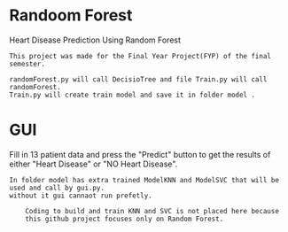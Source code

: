 # Randoom Forest
 Heart Disease Prediction Using Random Forest

    This project was made for the Final Year Project(FYP) of the final semester.

    randomForest.py will call DecisioTree and file Train.py will call randomForest.
    Train.py will create train model and save it in folder model .

# GUI
Fill in 13 patient data and press the "Predict" button to get
the results of either "Heart Disease" or "NO Heart Disease".

    In folder model has extra trained ModelKNN and ModelSVC that will be used and call by gui.py.
    without it gui cannaot run prefetly.

        Coding to build and train KNN and SVC is not placed here because
        this github project focuses only on Random Forest.
